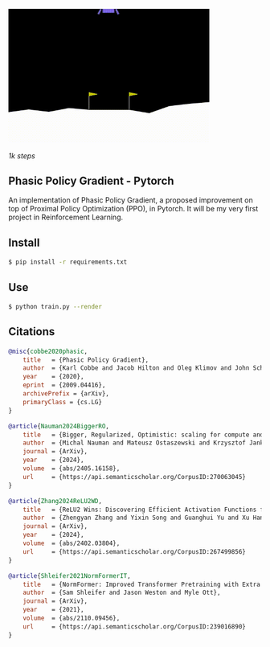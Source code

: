 <img src="./lunar.gif" width="400px"></img>

*1k steps*

## Phasic Policy Gradient - Pytorch

An implementation of Phasic Policy Gradient, a proposed improvement on top of Proximal Policy Optimization (PPO), in Pytorch. It will be my very first project in Reinforcement Learning.

## Install

```bash
$ pip install -r requirements.txt
```

## Use

```bash
$ python train.py --render
```

## Citations

```bibtex
@misc{cobbe2020phasic,
    title   = {Phasic Policy Gradient},
    author  = {Karl Cobbe and Jacob Hilton and Oleg Klimov and John Schulman},
    year    = {2020},
    eprint  = {2009.04416},
    archivePrefix = {arXiv},
    primaryClass = {cs.LG}
}
```

```bibtex
@article{Nauman2024BiggerRO,
    title   = {Bigger, Regularized, Optimistic: scaling for compute and sample-efficient continuous control},
    author  = {Michal Nauman and Mateusz Ostaszewski and Krzysztof Jankowski and Piotr Milo's and Marek Cygan},
    journal = {ArXiv},
    year    = {2024},
    volume  = {abs/2405.16158},
    url     = {https://api.semanticscholar.org/CorpusID:270063045}
}
```

```bibtex
@article{Zhang2024ReLU2WD,
    title   = {ReLU2 Wins: Discovering Efficient Activation Functions for Sparse LLMs},
    author  = {Zhengyan Zhang and Yixin Song and Guanghui Yu and Xu Han and Yankai Lin and Chaojun Xiao and Chenyang Song and Zhiyuan Liu and Zeyu Mi and Maosong Sun},
    journal = {ArXiv},
    year    = {2024},
    volume  = {abs/2402.03804},
    url     = {https://api.semanticscholar.org/CorpusID:267499856}
}
```

```bibtex
@article{Shleifer2021NormFormerIT,
    title   = {NormFormer: Improved Transformer Pretraining with Extra Normalization},
    author  = {Sam Shleifer and Jason Weston and Myle Ott},
    journal = {ArXiv},
    year    = {2021},
    volume  = {abs/2110.09456},
    url     = {https://api.semanticscholar.org/CorpusID:239016890}
}
```

